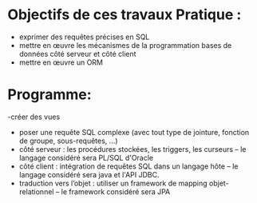 # Objectifs de ces travaux Pratique :
- exprimer des requêtes précises en SQL
- mettre en œuvre les mécanismes de la programmation bases de données côté serveur et côté client
- mettre en œuvre un ORM

# Programme:
-créer des vues
- poser une requête SQL complexe (avec tout type de jointure, fonction de groupe, sous-requêtes, …)
- côté serveur : les procédures stockées, les triggers, les curseurs – le langage considéré sera PL/SQL d'Oracle
- côté client : intégration de requêtes SQL dans un langage hôte – le langage considéré sera java et l'API JDBC.
- traduction vers l’objet : utiliser un framework de mapping objet-relationnel – le framework considéré sera JPA
